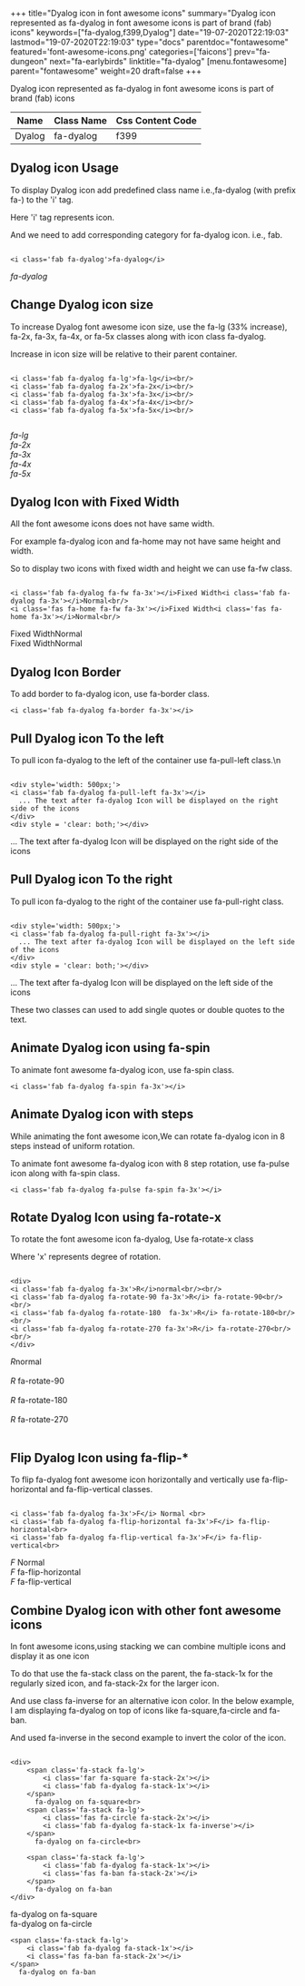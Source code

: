 +++
title="Dyalog icon in font awesome icons"
summary="Dyalog icon represented as fa-dyalog in font awesome icons is part of brand (fab) icons"
keywords=["fa-dyalog,f399,Dyalog"]
date="19-07-2020T22:19:03"
lastmod="19-07-2020T22:19:03"
type="docs"
parentdoc="fontawesome"
featured='font-awesome-icons.png'
categories=['faicons']
prev="fa-dungeon"
next="fa-earlybirds"
linktitle="fa-dyalog"
[menu.fontawesome]
parent="fontawesome"
weight=20
draft=false
+++


Dyalog icon represented as fa-dyalog in font awesome icons is part of brand (fab) icons

<div class='table-responsive'><table class='table'><thead><tr><th>Name</th><th>Class Name</th><th>Css Content Code</th></tr></thead><tbody><tr><td>Dyalog</td><td>fa-dyalog</td><td>f399</td></tr></tbody></table></div>



## Dyalog icon Usage

To display Dyalog icon add predefined class name i.e.,fa-dyalog (with prefix fa-) to the 'i' tag.

Here 'i' tag represents icon.

And we need to add corresponding category for fa-dyalog icon. i.e., fab.


```

<i class='fab fa-dyalog'>fa-dyalog</i>
```

<i class='fab fa-dyalog'>fa-dyalog</i>




## Change Dyalog icon size
To increase Dyalog font awesome icon size, use the fa-lg (33% increase), fa-2x, fa-3x, fa-4x, or fa-5x classes along with icon class fa-dyalog.

Increase in icon size will be relative to their parent container. 

```

<i class='fab fa-dyalog fa-lg'>fa-lg</i><br/>
<i class='fab fa-dyalog fa-2x'>fa-2x</i><br/>
<i class='fab fa-dyalog fa-3x'>fa-3x</i><br/>
<i class='fab fa-dyalog fa-4x'>fa-4x</i><br/>
<i class='fab fa-dyalog fa-5x'>fa-5x</i><br/>
            
```

<i class='fab fa-dyalog fa-lg'>fa-lg</i><br/>
<i class='fab fa-dyalog fa-2x'>fa-2x</i><br/>
<i class='fab fa-dyalog fa-3x'>fa-3x</i><br/>
<i class='fab fa-dyalog fa-4x'>fa-4x</i><br/>
<i class='fab fa-dyalog fa-5x'>fa-5x</i><br/>
            



## Dyalog Icon with Fixed Width 

All the font awesome icons does not have same width.

For example fa-dyalog icon and fa-home may not have same height and width.

So to display two icons with fixed width and height we can use fa-fw class.


```

<i class='fab fa-dyalog fa-fw fa-3x'></i>Fixed Width<i class='fab fa-dyalog fa-3x'></i>Normal<br/>
<i class='fas fa-home fa-fw fa-3x'></i>Fixed Width<i class='fas fa-home fa-3x'></i>Normal<br/>
```

<i class='fab fa-dyalog fa-fw fa-3x'></i>Fixed Width<i class='fab fa-dyalog fa-3x'></i>Normal<br/>
<i class='fas fa-home fa-fw fa-3x'></i>Fixed Width<i class='fas fa-home fa-3x'></i>Normal<br/>



## Dyalog Icon Border 

To add border to fa-dyalog icon, use fa-border class.


```
<i class='fab fa-dyalog fa-border fa-3x'></i>

```
<i class='fab fa-dyalog fa-border fa-3x'></i>





## Pull Dyalog icon To the left

To pull icon fa-dyalog to the left of the container use fa-pull-left class.\n

```

<div style='width: 500px;'>
<i class='fab fa-dyalog fa-pull-left fa-3x'></i>
  ... The text after fa-dyalog Icon will be displayed on the right side of the icons
</div>
<div style = 'clear: both;'></div>
```

<div style='width: 500px;'>
<i class='fab fa-dyalog fa-pull-left fa-3x'></i>
  ... The text after fa-dyalog Icon will be displayed on the right side of the icons
</div>
<div style = 'clear: both;'></div>




## Pull Dyalog icon To the right
To pull icon fa-dyalog to the right of the container use fa-pull-right class.

```

<div style='width: 500px;'>
<i class='fab fa-dyalog fa-pull-right fa-3x'></i>
  ... The text after fa-dyalog Icon will be displayed on the left side of the icons
</div>
<div style = 'clear: both;'></div>
```

<div style='width: 500px;'>
<i class='fab fa-dyalog fa-pull-right fa-3x'></i>
  ... The text after fa-dyalog Icon will be displayed on the left side of the icons
</div>
<div style = 'clear: both;'></div>

These two classes can used to add single quotes or double quotes to the text.


## Animate Dyalog icon using fa-spin
To animate font awesome fa-dyalog icon, use fa-spin class.

```
<i class='fab fa-dyalog fa-spin fa-3x'></i>
```
<i class='fab fa-dyalog fa-spin fa-3x'></i>




## Animate Dyalog icon with steps
While animating the font awesome icon,We can rotate fa-dyalog icon in 8 steps instead of uniform rotation.

To animate font awesome fa-dyalog icon with 8 step rotation, use fa-pulse icon along with fa-spin class.


```
<i class='fab fa-dyalog fa-pulse fa-spin fa-3x'></i>

```
<i class='fab fa-dyalog fa-pulse fa-spin fa-3x'></i>





## Rotate Dyalog Icon using fa-rotate-x
To rotate the font awesome icon fa-dyalog, Use fa-rotate-x class

Where 'x' represents degree of rotation.


```

<div>
<i class='fab fa-dyalog fa-3x'>R</i>normal<br/><br/>
<i class='fab fa-dyalog fa-rotate-90 fa-3x'>R</i> fa-rotate-90<br/><br/> 
<i class='fab fa-dyalog fa-rotate-180  fa-3x'>R</i> fa-rotate-180<br/><br/> 
<i class='fab fa-dyalog fa-rotate-270 fa-3x'>R</i> fa-rotate-270<br/><br/>
</div>
```

<div>
<i class='fab fa-dyalog fa-3x'>R</i>normal<br/><br/>
<i class='fab fa-dyalog fa-rotate-90 fa-3x'>R</i> fa-rotate-90<br/><br/> 
<i class='fab fa-dyalog fa-rotate-180  fa-3x'>R</i> fa-rotate-180<br/><br/> 
<i class='fab fa-dyalog fa-rotate-270 fa-3x'>R</i> fa-rotate-270<br/><br/>
</div>




## Flip Dyalog Icon using fa-flip-*
To flip fa-dyalog font awesome icon horizontally and vertically use fa-flip-horizontal and fa-flip-vertical classes. 

```

<i class='fab fa-dyalog fa-3x'>F</i> Normal <br>
<i class='fab fa-dyalog fa-flip-horizontal fa-3x'>F</i> fa-flip-horizontal<br>
<i class='fab fa-dyalog fa-flip-vertical fa-3x'>F</i> fa-flip-vertical<br>
```

<i class='fab fa-dyalog fa-3x'>F</i> Normal <br>
<i class='fab fa-dyalog fa-flip-horizontal fa-3x'>F</i> fa-flip-horizontal<br>
<i class='fab fa-dyalog fa-flip-vertical fa-3x'>F</i> fa-flip-vertical<br>




## Combine Dyalog icon with other font awesome icons
In font awesome icons,using stacking we can combine multiple icons and display it as one icon 

To do that use the fa-stack class on the parent, the fa-stack-1x for the regularly sized icon, and fa-stack-2x for the larger icon.

And use class fa-inverse for an alternative icon color. 
In the below example, I am displaying fa-dyalog on top of icons like fa-square,fa-circle and fa-ban.

And used fa-inverse in the second example to invert the color of the icon.

```

<div>
    <span class='fa-stack fa-lg'>
        <i class='far fa-square fa-stack-2x'></i>
        <i class='fab fa-dyalog fa-stack-1x'></i>
    </span>
      fa-dyalog on fa-square<br>
    <span class='fa-stack fa-lg'>
        <i class='fas fa-circle fa-stack-2x'></i>
        <i class='fab fa-dyalog fa-stack-1x fa-inverse'></i>
    </span>
      fa-dyalog on fa-circle<br>

    <span class='fa-stack fa-lg'>
        <i class='fab fa-dyalog fa-stack-1x'></i>
        <i class='fas fa-ban fa-stack-2x'></i>
    </span>
      fa-dyalog on fa-ban
</div>
```

<div>
    <span class='fa-stack fa-lg'>
        <i class='far fa-square fa-stack-2x'></i>
        <i class='fab fa-dyalog fa-stack-1x'></i>
    </span>
      fa-dyalog on fa-square<br>
    <span class='fa-stack fa-lg'>
        <i class='fas fa-circle fa-stack-2x'></i>
        <i class='fab fa-dyalog fa-stack-1x fa-inverse'></i>
    </span>
      fa-dyalog on fa-circle<br>

    <span class='fa-stack fa-lg'>
        <i class='fab fa-dyalog fa-stack-1x'></i>
        <i class='fas fa-ban fa-stack-2x'></i>
    </span>
      fa-dyalog on fa-ban
</div>






